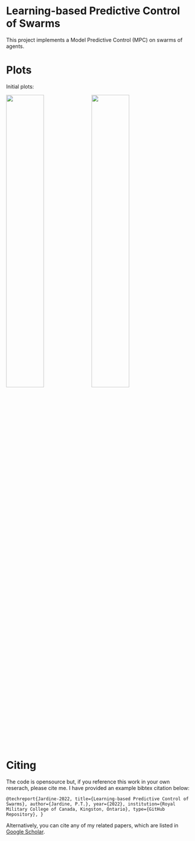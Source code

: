 # Learning-based Predictive Control of SwarmsThis project implements a Model Predictive Control (MPC) on swarms of agents.# PlotsInitial plots:<p float="center">    <img src="https://github.com/tjards/mpc_swarm/blob/master/Figs/animation_pinning_01.gif" width="45%" />    <img src="https://github.com/tjards/mpc_swarm/blob/master/Figs/animation_pinning_02.gif" width="45%" /></p># CitingThe code is opensource but, if you reference this work in your own reserach, please cite me. I have provided an example bibtex citation below:`@techreport{Jardine-2022,  title={Learning-based Predictive Control of Swarms},  author={Jardine, P.T.},  year={2022},  institution={Royal Military College of Canada, Kingston, Ontario},  type={GitHub Repository},}`Alternatively, you can cite any of my related papers, which are listed in [Google Scholar](https://scholar.google.com/citations?hl=en&user=RGlv4ZUAAAAJ&view_op=list_works&sortby=pubdate). 